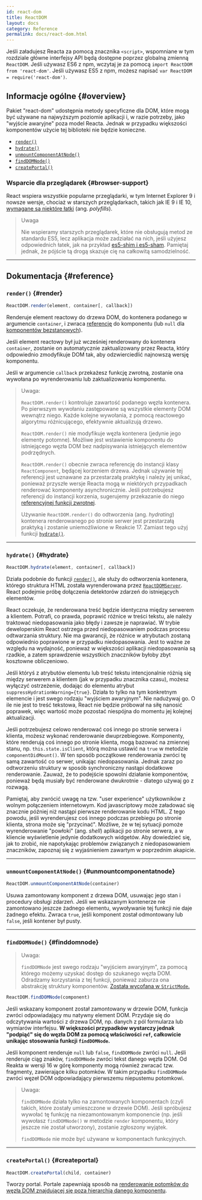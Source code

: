 ```yaml
---
id: react-dom
title: ReactDOM
layout: docs
category: Reference
permalink: docs/react-dom.html
---
```


Jeśli załadujesz Reacta za pomocą znacznika `<script>`, wspomniane w tym rozdziale główne interfejsy API będą dostępne poprzez globalną zmienną `ReactDOM`. Jeśli używasz ES6 z npm, wczytaj je za pomocą `import ReactDOM from 'react-dom'`. Jeśli używasz ES5 z npm, możesz napisać `var ReactDOM = require('react-dom')`.

## Informacje ogólne {#overview}

Pakiet "react-dom" udostępnia metody specyficzne dla DOM, które mogą być używane na najwyższym poziomie aplikacji i, w razie potrzeby, jako "wyjście awaryjne" poza model Reacta. Jednak w przypadku większości komponentów użycie tej biblioteki nie będzie konieczne.

- [`render()`](#render)
- [`hydrate()`](#hydrate)
- [`unmountComponentAtNode()`](#unmountcomponentatnode)
- [`findDOMNode()`](#finddomnode)
- [`createPortal()`](#createportal)

### Wsparcie dla przeglądarek {#browser-support}

React wspiera wszystkie popularne przeglądarki, w tym Internet Explorer 9 i nowsze wersje, chociaż w starszych przeglądarkach, takich jak IE 9 i IE 10, [wymagane są niektóre łatki](/docs/javascript-environment-requirements.html) (ang. *polyfills*).

> Uwaga
>
>Nie wspieramy starszych przeglądarek, które nie obsługują metod ze standardu ES5, lecz aplikacja może zadziałać na nich, jeśli użyjesz odpowiednich łatek, jak na przykład [es5-shim i es5-sham](https://github.com/es-shims/es5-shim). Pamiętaj jednak, że pójście tą drogą skazuje cię na całkowitą samodzielność.

* * *

## Dokumentacja {#reference}

### `render()` {#render}

```javascript
ReactDOM.render(element, container[, callback])
```

Renderuje element reactowy do drzewa DOM, do kontenera podanego w argumencie `container`, i zwraca [referencję](/docs/more-about-refs.html) do komponentu (lub `null` dla [komponentów bezstanowych](/docs/components-and-props.html#functional-and-class-components)).

Jeśli element reactowy był już wcześniej renderowany do kontenera `container`, zostanie on automatycznie zaktualizowany przez Reacta, który odpowiednio zmodyfikuje DOM tak, aby odzwierciedlić najnowszą wersję komponentu.

Jeśli w argumencie `callback` przekażesz funkcję zwrotną, zostanie ona wywołana po wyrenderowaniu lub zaktualizowaniu komponentu.

> Uwaga:
>
>`ReactDOM.render()` kontroluje zawartość podanego węzła kontenera. Po pierwszym wywołaniu zastępowane są wszystkie elementy DOM wewnątrz niego. Każde kolejne wywołania, z pomocą reactowego algorytmu różnicującego, efektywnie aktualizują drzewo.
>
>`ReactDOM.render()` nie modyfikuje węzła kontenera (jedynie jego elementy potomne). Możliwe jest wstawienie komponentu do istniejącego węzła DOM bez nadpisywania istniejących elementów podrzędnych.
>
> `ReactDOM.render()` obecnie zwraca referencję do instancji klasy `ReactComponent`, będącej korzeniem drzewa. Jednak używanie tej referencji jest uznawane za przestarzałą praktykę
> i należy jej unikać, ponieważ przyszłe wersje Reacta mogą w niektórych przypadkach renderować komponenty asynchronicznie. Jeśli potrzebujesz referencji do instancji korzenia, sugerujemy przekazanie do niego
> [referencyjnej funkcji zwrotnej](/docs/more-about-refs.html#the-ref-callback-attribute).
>
>  Używanie `ReactDOM.render()` do odtworzenia (ang. *hydrating*) kontenera renderowanego po stronie serwer jest przestarzałą praktyką i zostanie uniemożliwione w Reakcie 17. Zamiast tego użyj funkcji [`hydrate()`](#hydrate).

* * *

### `hydrate()` {#hydrate}

```javascript
ReactDOM.hydrate(element, container[, callback])
```

Działa podobnie do funkcji [`render()`](#render), ale służy do odtworzenia kontenera, którego struktura HTML została wyrenderowana przez [`ReactDOMServer`](/docs/react-dom-server.html). React podejmie próbę dołączenia detektorów zdarzeń do istniejących elementów.

React oczekuje, że renderowana treść będzie identyczna między serwerem a klientem. Potrafi, co prawda, poprawić różnice w treści tekstu, ale należy traktować niedopasowania jako błędy i zawsze je naprawiać. W trybie deweloperskim React ostrzega przed niedopasowaniem podczas procesu odtwarzania struktury. Nie ma gwarancji, że różnice w atrybutach zostaną odpowiednio poprawione w przypadku niedopasowania. Jest to ważne ze względu na wydajność, ponieważ w większości aplikacji niedopasowania są rzadkie, a zatem sprawdzenie wszystkich znaczników byłoby zbyt kosztowne obliczeniowo.

Jeśli któryś z atrybutów elementu lub treść tekstu intencjonalnie różnią się między serwerem a klientem (jak w przypadku znacznika czasu), możesz wyłączyć ostrzeżenie, dodając do elementu atrybut `suppressHydrationWarning={true}`. Działa to tylko na tym konkretnym elemencie i jest swego rodzaju "wyjściem awaryjnym". Nie nadużywaj go. O ile nie jest to treść tekstowa, React nie będzie próbował na siłę nanosić poprawek, więc wartość może pozostać niespójna do momentu jej kolejnej aktualizacji.

Jeśli potrzebujesz celowo renderować coś innego po stronie serwera i klienta, możesz wykonać renderowanie dwuprzebiegowe. Komponenty, które renderują coś innego po stronie klienta, mogą bazować na zmiennej stanu, np. `this.state.isClient`, którą można ustawić na `true` w metodzie `componentDidMount()`. W ten sposób początkowe renderowania zwróci tę samą zawartość co serwer, unikając niedopasowania. Jednak zaraz po odtworzeniu struktury w sposób synchroniczny nastąpi dodatkowe renderowanie. Zauważ, że to podejście spowolni działanie komponentów, ponieważ będą musiały być renderowane dwukrotnie - dlatego używaj go z rozwagą.

Pamiętaj, aby zwrócić uwagę na tzw. "user experience" użytkowników z wolnym połączeniem internetowym. Kod javascriptowy może załadować się znacznie później niż nastąpi pierwsze renderowanie kodu HTML. Z tego powodu, jeśli wyrenderujesz coś innego podczas przebiegu po stronie klienta, strona może się "przycinać". Możliwe, że w tej sytuacji pomoże wyrenderowanie "powłoki" (ang. *shell*) aplikacji po stronie serwera, a w kliencie wyświetlenie jedynie dodatkowych widgetów. Aby dowiedzieć się, jak to zrobić, nie napotykając problemów związanych z niedopasowaniem znaczników, zapoznaj się z wyjaśnieniem zawartym w poprzednim akapicie.

* * *

### `unmountComponentAtNode()` {#unmountcomponentatnode}

```javascript
ReactDOM.unmountComponentAtNode(container)
```

Usuwa zamontowany komponent z drzewa DOM, usuwając jego stan i procedury obsługi zdarzeń. Jeśli we wskazanym kontenerze nie zamontowano jeszcze żadnego elementu, wywoływanie tej funkcji nie daje żadnego efektu. Zwraca `true`, jeśli komponent został odmontowany lub `false`, jeśli kontener był pusty.

* * *

### `findDOMNode()` {#finddomnode}

> Uwaga:
>
> `findDOMNode` jest swego rodzaju "wyjściem awaryjnym", za pomocą którego możemy uzyskać dostęp do szukanego węzła DOM. Odradzamy korzystania z tej funkcji, ponieważ zaburza ona abstrakcję struktury komponentów. [Została wycofana w `StrictMode`.](/docs/strict-mode.html#warning-about-deprecated-finddomnode-usage)

```javascript
ReactDOM.findDOMNode(component)
```
Jeśli wskazany komponent został zamontowany w drzewie DOM, funkcja zwróci odpowiadający mu natywny element DOM. Przydaje się do odczytywania wartości z drzewa DOM, np. danych z pól formularza lub wymiarów interfejsu. **W większości przypadków wystarczy jednak "podpiąć" się do węzła DOM za pomocą właściwości `ref`, całkowicie unikając stosowania funkcji `findDOMNode`.**

Jeśli komponent renderuje `null` lub `false`, `findDOMNode` zwróci `null`. Jeśli renderuje ciąg znaków, `findDOMNode` zwróci tekst danego węzła DOM. Od Reakta w wersji 16 w górę komponenty mogą również zwracać tzw. fragmenty, zawierające kilku potomków. W takim przypadku `findDOMNode` zwróci węzeł DOM odpowiadający pierwszemu niepustemu potomkowi.

> Uwaga:
>
> `findDOMNode` działa tylko na zamontowanych komponentach (czyli takich, które zostały umieszczone w drzewie DOM). Jeśli spróbujesz wywołać tę funkcję na niezamontowanym komponencie (np. jeśli wywołasz `findDOMNode()` w metodzie `render` komponentu, który jeszcze nie został utworzony), zostanie zgłoszony wyjątek.
>
> `findDOMNode` nie może być używane w komponentach funkcyjnych.

* * *

### `createPortal()` {#createportal}

```javascript
ReactDOM.createPortal(child, container)
```

Tworzy portal. Portale zapewniają sposób na [renderowanie potomków do węzła DOM znajdującej się poza hierarchią danego komponentu](/docs/portals.html).
